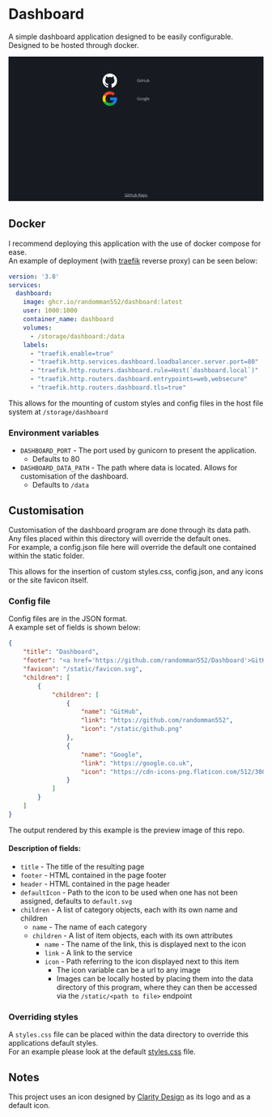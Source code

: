 # Dashboard
A simple dashboard application designed to be easily configurable.\
Designed to be hosted through docker.

![Output of example config](.github/preview.png)

## Docker
I recommend deploying this application with the use of docker compose for ease.\
An example of deployment (with [traefik](https://traefik.io/traefik/) reverse proxy) can be seen below:
```yml
version: '3.8'
services:
  dashboard:
    image: ghcr.io/randomman552/dashboard:latest
    user: 1000:1000
    container_name: dashboard
    volumes:
      - /storage/dashboard:/data
    labels:
      - "traefik.enable=true"
      - "traefik.http.services.dashboard.loadbalancer.server.port=80"
      - "traefik.http.routers.dashboard.rule=Host(`dashboard.local`)"
      - "traefik.http.routers.dashboard.entrypoints=web,websecure"
      - "traefik.http.routers.dashboard.tls=true"
```

This allows for the mounting of custom styles and config files in the host file system at `/storage/dashboard`

### Environment variables
- `DASHBOARD_PORT` - The port used by gunicorn to present the application.
  - Defaults to 80
- `DASHBOARD_DATA_PATH` - The path where data is located. Allows for customisation of the dashboard.
  - Defaults to `/data`

## Customisation
Customisation of the dashboard program are done through its data path.\
Any files placed within this directory will override the default ones.\
For example, a config.json file here will override the default one contained within the static folder.

This allows for the insertion of custom styles.css, config.json, and any icons or the site favicon itself.

### Config file
Config files are in the JSON format.\
A example set of fields is shown below:
```json
{
    "title": "Dashboard",
    "footer": "<a href='https://github.com/randomman552/Dashboard'>GitHub Repo</a>",
    "favicon": "/static/favicon.svg",
    "children": [
        {
            "children": [
                {
                    "name": "GitHub",
                    "link": "https://github.com/randomman552",
                    "icon": "/static/github.png"
                },
                {
                    "name": "Google",
                    "link": "https://google.co.uk",
                    "icon": "https://cdn-icons-png.flaticon.com/512/300/300221.png"
                }
            ]
        }
    ]
}
```
The output rendered by this example is the preview image of this repo.

#### Description of fields:
- `title` - The title of the resulting page
- `footer` - HTML contained in the page footer
- `header` - HTML contained in the page header
- `defaultIcon` - Path to the icon to be used when one has not been assigned, defaults to `default.svg`
- `children` - A list of category objects, each with its own name and children
  - `name` - The name of each category
  - `children` - A list of item objects, each with its own attributes
    - `name` - The name of the link, this is displayed next to the icon
    - `link` - A link to the service
    - `icon` - Path referring to the icon displayed next to this item
      - The icon variable can be a url to any image
      - Images can be locally hosted by placing them into the data directory of this program, where they can then be accessed via the `/static/<path to file>` endpoint

### Overriding styles
A `styles.css` file can be placed within the data directory to override this applications default styles.\
For an example please look at the default [styles.css](static/styles.css) file.


## Notes
This project uses an icon designed by [Clarity Design](https://clarity.design/) as its logo and as a default icon.
